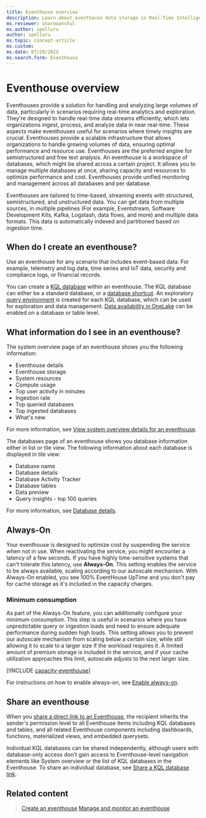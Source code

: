 ```yaml
---
title: Eventhouse overview
description: Learn about eventhouse data storage in Real-Time Intelligence.
ms.reviewer: sharmaanshul
ms.author: spelluru
author: spelluru
ms.topic: concept-article
ms.custom:
ms.date: 07/29/2025
ms.search.form: Eventhouse
---
```

# Eventhouse overview

Eventhouses provide a solution for handling and analyzing large volumes of data, particularly in scenarios requiring real-time analytics and exploration. They're designed to handle real-time data streams efficiently, which lets organizations ingest, process, and analyze data in near real-time. These aspects make eventhouses useful for scenarios where timely insights are crucial. Eventhouses provide a scalable infrastructure that allows organizations to handle growing volumes of data, ensuring optimal performance and resource use. Eventhouses are the preferred engine for semistructured and free text analysis. An eventhouse is a workspace of databases, which might be shared across a certain project. It allows you to manage multiple databases at once, sharing capacity and resources to optimize performance and cost. Eventhouses provide unified monitoring and management across all databases and per database.

Eventhouses are tailored to time-based, streaming events with structured, semistructured, and unstructured data. You can get data from multiple sources, in multiple pipelines (For example, Eventstream, Software Development Kits, Kafka, Logstash, data flows, and more) and multiple data formats. This data is automatically indexed and partitioned based on ingestion time.

## When do I create an eventhouse?

Use an eventhouse for any scenario that includes event-based data. For example, telemetry and log data, time series and IoT data, security and compliance logs, or financial records.

You can create a [KQL database](create-database.md) within an eventhouse. The KQL database can either be a standard database, or a [database shortcut](database-shortcut.md). An exploratory [query environment](create-database.md#explore-your-kql-database) is created for each KQL database, which can be used for exploration and data management. [Data availability in OneLake](one-logical-copy.md) can be enabled on a database or table level.

## What information do I see in an eventhouse?

The system overview page of an eventhouse shows you the following information:

* Eventhouse details
* Eventhouse storage
* System resources
* Compute usage
* Top user activity in minutes
* Ingestion rate
* Top queried databases
* Top ingested databases
* What's new

For more information, see [View system overview details for an eventhouse](manage-monitor-eventhouse.md#view-system-overview).

The databases page of an eventhouse shows you database information either in list or tile view. The following information about each database is displayed in tile view:

* Database name
* Database details
* Database Activity Tracker
* Database tables
* Data preview
* Query insights - top 100 queries

For more information, see [Database details](manage-monitor-database.md#database-details).

## Always-On
Your eventhouse is designed to optimize cost by suspending the service when not in use. When reactivating the service, you might encounter a latency of a few seconds. If you have highly time-sensitive systems that can't tolerate this latency, use **Always-On**. This setting enables the service to be always available, scaling according to our autoscale mechanism. With Always-On enabled, you see 100% EventHouse UpTime and you don't pay for cache storage as it's included in the capacity charges.

### Minimum consumption
As part of the Always-On feature, you can additionally configure your minimum consumption. This step is useful in scenarios where you have unpredictable query or ingestion loads and need to ensure adequate performance during sudden high loads. This setting allows you to prevent our autoscale mechanism from scaling below a certain size, while still allowing it to scale to a larger size if the workload requires it. A limited amount of premium storage is included in the service, and if your cache utilization approaches this limit, autoscale adjusts to the next larger size.

[!INCLUDE [capacity-eventhouse](includes/capacity-eventhouse.md)]

For instructions on how to enable always-on, see [Enable always-on](manage-monitor-eventhouse.md#enable-always-on).

## Share an eventhouse

When you [share a direct link to an Eventhouse](create-eventhouse.md#share-an-eventhouse), the recipient inherits the sender's permission level to all Eventhouse items including KQL databases and tables, and all related Eventhouse components including dashboards, functions, materialized views, and embedded querysets.

Individual KQL databases can be shared independently, although users with database-only access don't gain access to Eventhouse-level navigation elements like System overview or the list of KQL databases in the Eventhouse. To share an individual database, see [Share a KQL database link](access-database-copy-uri.md#share-a-kql-database-link).

## Related content

> [Create an eventhouse](create-eventhouse.md)
> [Manage and monitor an eventhouse](manage-monitor-eventhouse.md)
